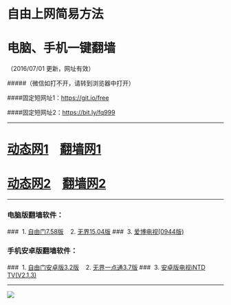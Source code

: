 # 自由上网简易方法
# 电脑、手机一键翻墙
（2016/07/01 更新，网址有效）

#####（微信如打不开，请转到浏览器中打开）

####固定短网址1：https://git.io/free

####固定短网址2：https://bit.ly/fq999


***
# <a href="http://fq-01.pona.tw/dtsj1.php?tid=701" target="_blank">动态网1</a>&nbsp;&nbsp;&nbsp;&nbsp;<a href="http://fq-02.ewebs.tw/fqsj.php/701/1" target="_blank">翻墙网1</a>

# <a href="http://fq-03.kayzone.tw/dtsj.php" target="_blank">动态网2</a>&nbsp;&nbsp;&nbsp;&nbsp;<a href="http://fq-04.htec.hk/fqsj.php/701/2" target="_blank">翻墙网2</a>

***

### 电脑版翻墙软件：
###&nbsp;&nbsp;1. <a href="http://fq-05.919.tw/fgget.php?fid=fg758p.zip" target="_blank">自由门7.58版</a>&nbsp;&nbsp;&nbsp;&nbsp;2. <a href="http://fq-05.919.tw/fgget.php?fid=u1504.zip" target="_blank">无界15.04版</a>
###&nbsp;&nbsp;3. <a href="http://fq-05.919.tw/fgget.php?fid=GreeniPPOTV_Setup_Ver12Build944b.zip" target="_blank">爱博电视(0944版)</a>

### 手机安卓版翻墙软件：
###&nbsp;&nbsp;1. <a href="http://fq-05.919.tw/fgget.php?fid=fgma32.apk" target="_blank">自由门安卓版3.2版</a>&nbsp;&nbsp;&nbsp;&nbsp;2. <a href="http://fq-05.919.tw/fgget.php?fid=um3.7.apk" target="_blank">无界一点通3.7版</a>
###&nbsp;&nbsp;3. <a href="http://fq-05.919.tw/fgget.php?fid=iNTD_TV.apk" target="_blank">安卓版电视iNTD TV(V2.1.3)</a>

***

<p><img src="http://fq-05.919.tw/pic/yjfq-20160613ok.png"></p> 
